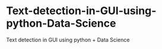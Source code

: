 # Text-detection-in-GUI-using-python-Data-Science
Text detection in GUI using python + Data Science

